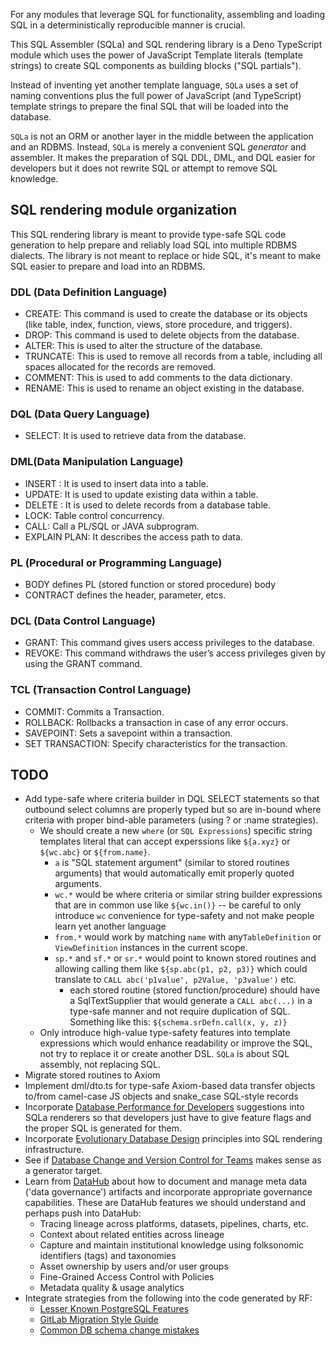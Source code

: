For any modules that leverage SQL for functionality, assembling and loading SQL
in a deterministically reproducible manner is crucial.

This SQL Assembler (SQLa) and SQL rendering library is a Deno TypeScript module
which uses the power of JavaScript Template literals (template strings) to
create SQL components as building blocks ("SQL partials").

Instead of inventing yet another template language, `SQLa` uses a set of naming
conventions plus the full power of JavaScript (and TypeScript) template strings
to prepare the final SQL that will be loaded into the database.

`SQLa` is not an ORM or another layer in the middle between the application and
an RDBMS. Instead, `SQLa` is merely a convenient SQL _generator_ and assembler.
It makes the preparation of SQL DDL, DML, and DQL easier for developers but it
does not rewrite SQL or attempt to remove SQL knowledge.

## SQL rendering module organization

This SQL rendering library is meant to provide type-safe SQL code generation to
help prepare and reliably load SQL into multiple RDBMS dialects. The library is
not meant to replace or hide SQL, it's meant to make SQL easier to prepare and
load into an RDBMS.

### DDL (Data Definition Language)

- CREATE: This command is used to create the database or its objects (like
  table, index, function, views, store procedure, and triggers).
- DROP: This command is used to delete objects from the database.
- ALTER: This is used to alter the structure of the database.
- TRUNCATE: This is used to remove all records from a table, including all
  spaces allocated for the records are removed.
- COMMENT: This is used to add comments to the data dictionary.
- RENAME: This is used to rename an object existing in the database.

### DQL (Data Query Language)

- SELECT: It is used to retrieve data from the database.

### DML(Data Manipulation Language)

- INSERT : It is used to insert data into a table.
- UPDATE: It is used to update existing data within a table.
- DELETE : It is used to delete records from a database table.
- LOCK: Table control concurrency.
- CALL: Call a PL/SQL or JAVA subprogram.
- EXPLAIN PLAN: It describes the access path to data.

### PL (Procedural or Programming Language)

- BODY defines PL (stored function or stored procedure) body
- CONTRACT defines the header, parameter, etcs.

### DCL (Data Control Language)

- GRANT: This command gives users access privileges to the database.
- REVOKE: This command withdraws the user’s access privileges given by using the
  GRANT command.

### TCL (Transaction Control Language)

- COMMIT: Commits a Transaction.
- ROLLBACK: Rollbacks a transaction in case of any error occurs.
- SAVEPOINT: Sets a savepoint within a transaction.
- SET TRANSACTION: Specify characteristics for the transaction.

## TODO

- Add type-safe where criteria builder in DQL SELECT statements so that outbound
  select columns are properly typed but so are in-bound where criteria with
  proper bind-able parameters (using ? or :name strategies).
  - We should create a new `where` (or `SQL Expressions`) specific string
    templates literal that can accept experssions like `${a.xyz}` or `${wc.abc}`
    or `${from.name}`.
    - `a` is "SQL statement argument" (similar to stored routines arguments)
      that would automatically emit properly quoted arguments.
    - `wc.*` would be where criteria or similar string builder expressions that
      are in common use like `${wc.in()}` -- be careful to only introduce `wc`
      convenience for type-safety and not make people learn yet another language
    - `from.*` would work by matching `name` with any`TableDefinition` or
      `ViewDefinition` instances in the current scope.
    - `sp.*` and `sf.*` or `sr.*` would point to known stored routines and
      allowing calling them like `${sp.abc(p1, p2, p3)}` which could translate
      to `CALL abc('p1value', p2Value, 'p3value')` etc.
      - each stored routine (stored function/procedure) should have a
        SqlTextSupplier that would generate a `CALL abc(...)` in a type-safe
        manner and not require duplication of SQL. Something like this:
        `${schema.srDefn.call(x, y, z)}`
  - Only introduce high-value type-safety features into template expressions
    which would enhance readability or improve the SQL, not try to replace it or
    create another DSL. `SQLa` is about SQL assembly, not replacing SQL.
- Migrate stored routines to Axiom
- Implement dml/dto.ts for type-safe Axiom-based data transfer objects to/from
  camel-case JS objects and snake_case SQL-style records
- Incorporate
  [Database Performance for Developers](https://use-the-index-luke.com/)
  suggestions into SQLa renderers so that developers just have to give feature
  flags and the proper SQL is generated for them.
- Incorporate
  [Evolutionary Database Design](https://martinfowler.com/articles/evodb.html)
  principles into SQL rendering infrastructure.
- See if
  [Database Change and Version Control for Teams](https://www.bytebase.com/_nuxt/img/main.a176dc4.webp)
  makes sense as a generator target.
- Learn from [DataHub](https://datahubproject.io/docs/features) about how to
  document and manage meta data ('data governance') artifacts and incorporate
  appropriate governance capabilities. These are DataHub features we should
  understand and perhaps push into DataHub:
  - Tracing lineage across platforms, datasets, pipelines, charts, etc.
  - Context about related entities across lineage
  - Capture and maintain institutional knowledge using folksonomic identifiers
    (tags) and taxonomies
  - Asset ownership by users and/or user groups
  - Fine-Grained Access Control with Policies
  - Metadata quality & usage analytics
- Integrate strategies from the following into the code generated by RF:
  - [Lesser Known PostgreSQL Features](https://hakibenita.com/postgresql-unknown-features)
  - [GitLab Migration Style Guide](https://docs.gitlab.com/ee/development/migration_style_guide.html)
  - [Common DB schema change mistakes](https://postgres.ai/blog/20220525-common-db-schema-change-mistakes#case-1-schema-mismatch)
